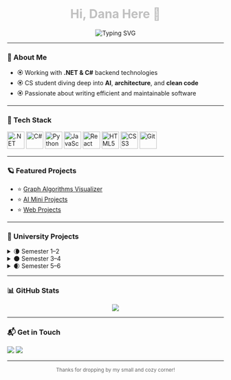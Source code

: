 <h1 align="center" style="color:#C0C0C0;">Hi, Dana Here 🌻</h1>

<p align="center">
  <img src="https://readme-typing-svg.herokuapp.com?font=Fira+Code&pause=1000&color=FFDB58&center=true&vCenter=true&width=500&lines=.NET+Developer+%7C+Problem+Solver+" alt="Typing SVG" />
</p>

---

### 🐝 About Me

- 🏵️ Working with **.NET & C#** backend technologies
- 🏵️ CS student diving deep into **AI**, **architecture**, and **clean code**
- 🏵️ Passionate about writing efficient and maintainable software

---

### 🌺 Tech Stack

<p align="left">
  <img src="https://cdn.jsdelivr.net/gh/devicons/devicon/icons/dot-net/dot-net-original.svg" width="40" alt=".NET" />
  <img src="https://cdn.jsdelivr.net/gh/devicons/devicon/icons/csharp/csharp-original.svg" width="40" alt="C#" />
  <img src="https://cdn.jsdelivr.net/gh/devicons/devicon/icons/python/python-original.svg" width="40" alt="Python" />
  <img src="https://cdn.jsdelivr.net/gh/devicons/devicon/icons/javascript/javascript-original.svg" width="40" alt="JavaScript" />
  <img src="https://cdn.jsdelivr.net/gh/devicons/devicon/icons/react/react-original.svg" width="40" alt="React" />
  <img src="https://cdn.jsdelivr.net/gh/devicons/devicon/icons/html5/html5-original.svg" width="40" alt="HTML5" />
  <img src="https://cdn.jsdelivr.net/gh/devicons/devicon/icons/css3/css3-original.svg" width="40" alt="CSS3" />
  <img src="https://cdn.jsdelivr.net/gh/devicons/devicon/icons/git/git-original.svg" width="40" alt="Git" />
</p>

---

### 🪐 Featured Projects

- ⭐ [Graph Algorithms Visualizer](https://github.com/HudemaDana/Graph-Algorithms)
- ⭐ [AI Mini Projects](https://github.com/HudemaDana/Artificial_Intelligence)
- ⭐ [Web Projects](https://github.com/HudemaDana/Web)

---

### 🌝 University Projects

<details>
  <summary>🌘 Semester 1–2</summary>

- [Algebra](https://github.com/HudemaDana/Algebra)
- [Computer System Architecture](https://github.com/HudemaDana/Computer-System-Architecture)
- [Fundamentals of Programming](https://github.com/HudemaDana/Fundamentals-of-Programming)
- [Operating Systems](https://github.com/HudemaDana/Operating-Systems)
- [Data Structures and Algorithms](https://github.com/HudemaDana/Data-Structures-and-Algorithms)
- [Graph Algorithms](https://github.com/HudemaDana/Graph-Algorithms)
- [Object Oriented Programming](https://github.com/HudemaDana/Object-Oriented-Programming)

</details>

<details>
  <summary>🌑 Semester 3–4</summary>

- [Advanced Programming Methods](https://github.com/HudemaDana/Advanced-Programming-Methods)
- [Databases](https://github.com/HudemaDana/Databases)
- [Computer Networks](https://github.com/HudemaDana/Computer-Networks)
- [Logic and Functional Programming](https://github.com/HudemaDana/Logic-and-Functional-Programming)
- [Web Programming](https://github.com/HudemaDana/Web)
- [Artificial Intelligence](https://github.com/HudemaDana/Artificial_Intelligence)
- [Database Management Systems](https://github.com/HudemaDana/DB)

</details>

<details>
  <summary>🌒 Semester 5–6</summary>

- [Formal Languages](https://github.com/HudemaDana/FLCD)
- Mobile Development (coming soon)
- Virtual Reality (coming soon)
- Cryptography (coming soon)
- Parallel Programming (coming soon)
- Semester 6 – In Progress

</details>

---

### 📊 GitHub Stats

<p align="center">
  <img src="https://github-profile-trophy.vercel.app/?username=HudemaDana&theme=darkhub&no-frame=true&row=1&column=6" />
</p>

---

### 📬 Get in Touch

<p align="left">
  <a href="mailto:hudema.dana@gmail.com"><img src="https://img.shields.io/badge/email-FFDB58.svg?style=for-the-badge&logo=gmail&logoColor=0f0f0f" /></a>
  <a href="https://www.linkedin.com/in/dana-hudema-191863231/"><img src="https://img.shields.io/badge/LinkedIn-%230077B5.svg?style=for-the-badge&logo=linkedin&logoColor=white" /></a>
</p>

---

<p align="center" style="color:#666666;">
  <sub>Thanks for dropping by my small and cozy corner! </sub>
</p>
